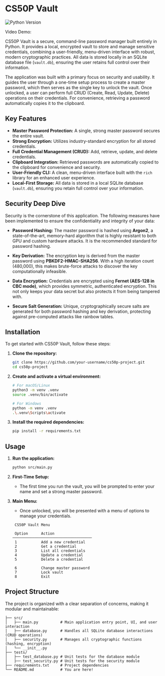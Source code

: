 # CS50P Vault

![Python Version](https://img.shields.io/badge/python-3.10%2B-blue.svg)

Video Demo: <URL HERE>

CS50P Vault is a secure, command-line password manager built entirely in Python. It provides a local, encrypted vault to store and manage sensitive credentials, combining a user-friendly, menu-driven interface with robust, modern cryptographic practices. All data is stored locally in an SQLite database file (`vault.db`), ensuring the user retains full control over their information.

The application was built with a primary focus on security and usability. It guides the user through a one-time setup process to create a master password, which then serves as the single key to unlock the vault. Once unlocked, a user can perform full CRUD (Create, Read, Update, Delete) operations on their credentials. For convenience, retrieving a password automatically copies it to the clipboard.

## Key Features

- **Master Password Protection:** A single, strong master password secures the entire vault.
- **Strong Encryption:** Utilizes industry-standard encryption for all stored credentials.
- **Full Credential Management (CRUD):** Add, retrieve, update, and delete credentials.
- **Clipboard Integration:** Retrieved passwords are automatically copied to the clipboard for convenience and security.
- **User-Friendly CLI:** A clean, menu-driven interface built with the `rich` library for an enhanced user experience.
- **Local-First Storage:** All data is stored in a local SQLite database (`vault.db`), ensuring you retain full control over your information.

## Security Deep Dive

Security is the cornerstone of this application. The following measures have been implemented to ensure the confidentiality and integrity of your data:

- **Password Hashing:** The master password is hashed using **Argon2**, a state-of-the-art, memory-hard algorithm that is highly resistant to both GPU and custom hardware attacks. It is the recommended standard for password hashing.

- **Key Derivation:** The encryption key is derived from the master password using **PBKDF2-HMAC-SHA256**. With a high iteration count (480,000), this makes brute-force attacks to discover the key computationally infeasible.

- **Data Encryption:** Credentials are encrypted using **Fernet (AES-128 in CBC mode)**, which provides symmetric, authenticated encryption. This not only keeps your data secret but also protects it from being tampered with.

- **Secure Salt Generation:** Unique, cryptographically secure salts are generated for both password hashing and key derivation, protecting against pre-computed attacks like rainbow tables.

## Installation

To get started with CS50P Vault, follow these steps:

1.  **Clone the repository:**
    ```bash
    git clone https://github.com/your-username/cs50p-project.git
    cd cs50p-project
    ```

2.  **Create and activate a virtual environment:**
    ```bash
    # For macOS/Linux
    python3 -m venv .venv
    source .venv/bin/activate

    # For Windows
    python -m venv .venv
    .\.venv\Scripts\activate
    ```

3.  **Install the required dependencies:**
    ```bash
    pip install -r requirements.txt
    ```

## Usage

1.  **Run the application:**
    ```bash
    python src/main.py
    ```

2.  **First-Time Setup:**
    - The first time you run the vault, you will be prompted to enter your name and set a strong master password.

3.  **Main Menu:**
    - Once unlocked, you will be presented with a menu of options to manage your credentials.

    ```
     CS50P Vault Menu

     Option      Action
    ────────────────────────────────────
     1           Add a new credential
     2           Get a credential
     3           List all credentials
     4           Update a credential
     5           Delete a credential

     6           Change master password
     7           Lock vault
     8           Exit
    ```

## Project Structure

The project is organized with a clear separation of concerns, making it modular and maintainable:

```
├── src/
│   ├── main.py          # Main application entry point, UI, and user interaction
│   ├── database.py      # Handles all SQLite database interactions (CRUD operations)
│   ├── security.py      # Manages all cryptographic functions (hashing, encryption)
│   └── __init__.py
├── tests/
│   ├── test_database.py # Unit tests for the database module
│   ├── test_security.py # Unit tests for the security module
├── requirements.txt     # Project dependencies
└── README.md            # You are here!
```
